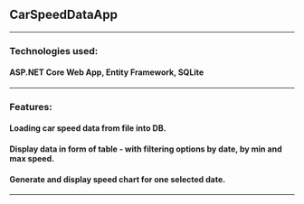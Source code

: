 ﻿## CarSpeedDataApp
---
### Technologies used:
#### ASP.NET Core Web App, Entity Framework, SQLite
---
### Features:
#### Loading car speed data from file into DB.
#### Display data in form of table - with filtering options by date, by min and max speed.
#### Generate and display speed chart for one selected date.
---

